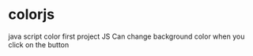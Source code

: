 # colorjs
java script color
first project JS
Can change background color when you click on the button 
